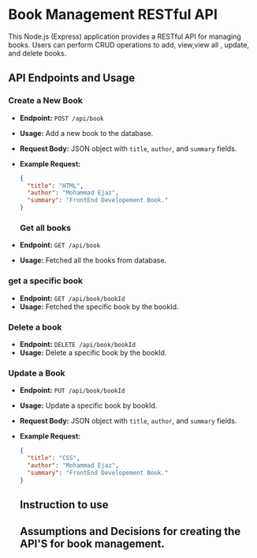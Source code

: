 # Book Management RESTful API

This Node.js (Express) application provides a RESTful API for managing books. Users can perform CRUD operations to add, view,view all , update, and delete books.

## API Endpoints and Usage

### Create a New Book

- **Endpoint:** `POST /api/book`
- **Usage:** Add a new book to the database.
- **Request Body:** JSON object with `title`, `author`, and `summary` fields.
- **Example Request:**

  ```json
  {
    "title": "HTML",
    "author": "Mohammad Ejaz",
    "summary": "FrontEnd Developement Book."
  }
  ```

  ### Get all books

- **Endpoint:** `GET /api/book`
- **Usage:** Fetched all the books from database.

### get a specific book

- **Endpoint:** `GET /api/book/bookId`
- **Usage:** Fetched the specific book by the bookId.

### Delete a book

- **Endpoint:** `DELETE /api/book/bookId`
- **Usage:** Delete a specific book by the bookId.

### Update a Book

- **Endpoint:** `PUT /api/book/bookId`
- **Usage:** Update a specific book by bookId.
- **Request Body:** JSON object with `title`, `author`, and `summary` fields.
- **Example Request:**

  ```json
  {
    "title": "CSS",
    "author": "Mohammad Ejaz",
    "summary": "FrontEnd Developement Book."
  }
  ```

  ## Instruction to use

  ## Assumptions and Decisions for creating the API'S for book management.
